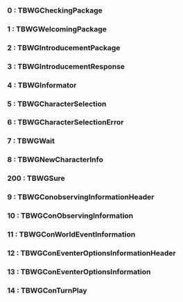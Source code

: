 ### 0 : TBWGCheckingPackage

### 1 : TBWGWelcomingPackage

### 2 : TBWGIntroducementPackage

### 3 : TBWGIntroducementResponse

### 4 : TBWGInformator

### 5 : TBWGCharacterSelection

### 6 : TBWGCharacterSelectionError

### 7 : TBWGWait

### 8 : TBWGNewCharacterInfo

### 200 : TBWGSure

### 9 : TBWGConobservingInformationHeader

### 10 : TBWGConObservingInformation

### 11 : TBWGConWorldEventInformation

### 12 : TBWGConEventerOptionsInformationHeader

### 13 : TBWGConEventerOptionsInformation

### 14 : TBWGConTurnPlay